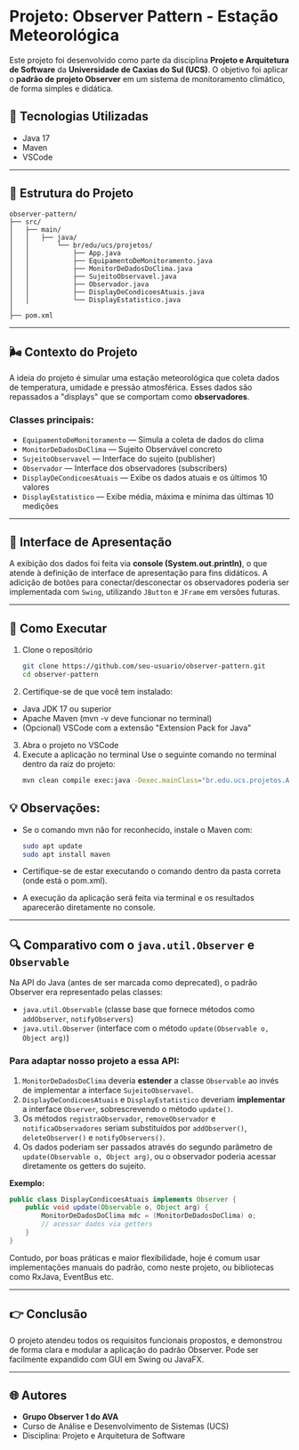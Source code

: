 # Projeto: Observer Pattern - Estação Meteorológica

Este projeto foi desenvolvido como parte da disciplina **Projeto e Arquitetura de Software** da **Universidade de Caxias do Sul (UCS)**. O objetivo foi aplicar o **padrão de projeto Observer** em um sistema de monitoramento climático, de forma simples e didática.

## 🚀 Tecnologias Utilizadas

- Java 17
- Maven
- VSCode

---

## 📂 Estrutura do Projeto

```
observer-pattern/
├── src/
│   ├── main/
│   │   ├── java/
│   │       └── br/edu/ucs/projetos/
│   │           ├── App.java
│   │           ├── EquipamentoDeMonitoramento.java
│   │           ├── MonitorDeDadosDoClima.java
│   │           ├── SujeitoObservavel.java
│   │           ├── Observador.java
│   │           ├── DisplayDeCondicoesAtuais.java
│   │           └── DisplayEstatistico.java
│
├── pom.xml
```

---

## 🌬️ Contexto do Projeto

A ideia do projeto é simular uma estação meteorológica que coleta dados de temperatura, umidade e pressão atmosférica. Esses dados são repassados a "displays" que se comportam como **observadores**.

### Classes principais:

- `EquipamentoDeMonitoramento` — Simula a coleta de dados do clima
- `MonitorDeDadosDoClima` — Sujeito Observável concreto
- `SujeitoObservavel` — Interface do sujeito (publisher)
- `Observador` — Interface dos observadores (subscribers)
- `DisplayDeCondicoesAtuais` — Exibe os dados atuais e os últimos 10 valores
- `DisplayEstatistico` — Exibe média, máxima e mínima das últimas 10 medições

---

## 🔹 Interface de Apresentação

A exibição dos dados foi feita via **console (System.out.println)**, o que atende à definição de interface de apresentação para fins didáticos. A adicição de botões para conectar/desconectar os observadores poderia ser implementada com `Swing`, utilizando `JButton` e `JFrame` em versões futuras.

---

## 🔄 Como Executar

1. Clone o repositório
   ```bash
   git clone https://github.com/seu-usuario/observer-pattern.git
   cd observer-pattern
   ```
2. Certifique-se de que você tem instalado:

- Java JDK 17 ou superior
- Apache Maven (mvn -v deve funcionar no terminal)
- (Opcional) VSCode com a extensão "Extension Pack for Java"

3. Abra o projeto no VSCode
4. Execute a aplicação no terminal Use o seguinte comando no terminal dentro da raiz do projeto:
   ```bash
   mvn clean compile exec:java -Dexec.mainClass="br.edu.ucs.projetos.App"
   ```

## 💡 Observações:

- Se o comando mvn não for reconhecido, instale o Maven com:

  ```bash
  sudo apt update
  sudo apt install maven

  ```

- Certifique-se de estar executando o comando dentro da pasta correta (onde está o pom.xml).
- A execução da aplicação será feita via terminal e os resultados aparecerão diretamente no console.

---

## 🔍 Comparativo com o `java.util.Observer` e `Observable`

Na API do Java (antes de ser marcada como deprecated), o padrão Observer era representado pelas classes:

- `java.util.Observable` (classe base que fornece métodos como `addObserver`, `notifyObservers`)
- `java.util.Observer` (interface com o método `update(Observable o, Object arg)`)

### Para adaptar nosso projeto a essa API:

1. `MonitorDeDadosDoClima` deveria **estender** a classe `Observable` ao invés de implementar a interface `SujeitoObservavel`.
2. `DisplayDeCondicoesAtuais` e `DisplayEstatistico` deveriam **implementar** a interface `Observer`, sobrescrevendo o método `update()`.
3. Os métodos `registraObservador`, `removeObservador` e `notificaObservadores` seriam substituídos por `addObserver()`, `deleteObserver()` e `notifyObservers()`.
4. Os dados poderiam ser passados através do segundo parâmetro de `update(Observable o, Object arg)`, ou o observador poderia acessar diretamente os getters do sujeito.

**Exemplo:**

```java
public class DisplayCondicoesAtuais implements Observer {
    public void update(Observable o, Object arg) {
        MonitorDeDadosDoClima mdc = (MonitorDeDadosDoClima) o;
        // acessar dados via getters
    }
}
```

Contudo, por boas práticas e maior flexibilidade, hoje é comum usar implementações manuais do padrão, como neste projeto, ou bibliotecas como RxJava, EventBus etc.

---

## 👉 Conclusão

O projeto atendeu todos os requisitos funcionais propostos, e demonstrou de forma clara e modular a aplicação do padrão Observer. Pode ser facilmente expandido com GUI em Swing ou JavaFX.

---

## 🌐 Autores

- **Grupo Observer 1 do AVA**
- Curso de Análise e Desenvolvimento de Sistemas (UCS)
- Disciplina: Projeto e Arquitetura de Software
